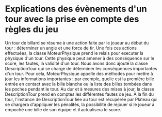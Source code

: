 
# Explications des évènements d'un tour avec la prise en compte des règles du jeu

Un tour de billard se résume à une action faite par le joueur au début du tour
: déterminer un angle et une force de tir.
Une fois ces actions effectuées, la classe MoteurPhysique prend le relais pour
executer la physique d'un tour. Cette physique peut amener à des conséquence
sur le score, les fautes, la validité d'un tour. Nous avons donc ajouté la
classe DescriptionTour qui se charge de déterminer les conséquences importantes
d'un tour. Pour cela, MoteurPhysique appelle des méthodes pour mettre à jour
les informations importantes : par exemple, quelle est la première bille entrée
en contact avec la bille blanche ou la liste des billes tombées dans les poches
pendant le tour. Au dur et à mesures des mises à jour, la classe
DescriptionTour prend en comptes les différentes fautes de jeu. À la fin du
tour, l'instance de DescriptionTour liée au tour est récupérée par Plateau qui
se chargera d'appliquer les pénalités, la possibilité de rejouer si le joueur a
empoché une bille de son équipe et il actualisera le score.
